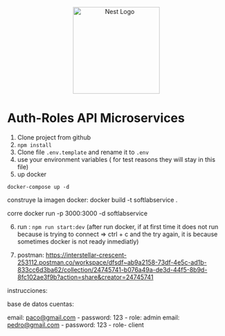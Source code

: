 <p align="center">
  <a href="http://nestjs.com/" target="blank"><img src="https://nestjs.com/img/logo-small.svg" width="200" alt="Nest Logo" /></a>
</p>


# Auth-Roles API Microservices

1. Clone project from github
2. ```npm install```
3. Clone file ```.env.template``` and rename it to ```.env```
4. use your environment variables ( for test reasons they will stay in this file)
5. up docker
```
docker-compose up -d
```

construye la imagen docker:
docker build -t softlabservice .

corre docker run -p 3000:3000 -d softlabservice



6. run : ```npm run start:dev``` (after run docker, if at first time it does not run because is trying to connect => ctrl + c and the try again, 
it is because sometimes docker is not ready inmediatly)

7. postman: https://interstellar-crescent-253112.postman.co/workspace/dfsdf~ab9a2158-73df-4e5c-ad1b-833cc6d3ba62/collection/24745741-b076a49a-de3d-44f5-8b9d-8fc102ae3f9b?action=share&creator=24745741




instrucciones:

base de datos cuentas:

email: paco@gmail.com - password: 123 - role: admin
email: pedro@gmail.com - password: 123 - role- client

